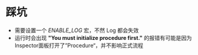 # 踩坑
* 需要设置一个 *ENABLE_LOG* 宏，不然 Log 都会失效
* 运行时会出现 **"You must initialize procedure first."** 的报错有可能是因为Inspector面板打开了”Procedure“，并不影响正式流程
